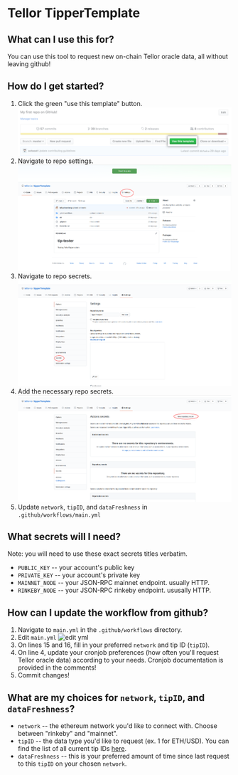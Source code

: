 # Tellor TipperTemplate

## What can I use this for?
You can use this tool to request new on-chain Tellor oracle data, all without leaving github!

## How do I get started?
1. Click the green "use this template" button. ![template demo](helper-images/use-this-template-button.png "Fork")
2. Navigate to repo settings. ![repo settings](helper-images/settings.png "Settings")
3. Navigate to repo secrets. ![repo secrets](helper-images/secrets.png "secrets")
4. Add the necessary repo secrets. ![add secret](helper-images/new-secret.png "add secret")
5. Update `network`, `tipID`, and `dataFreshness` in `.github/workflows/main.yml`

## What secrets will I need?
Note: you will need to use these exact secrets titles verbatim.
* `PUBLIC_KEY` -- your account's public key
* `PRIVATE_KEY` -- your account's private key
* `MAINNET_NODE` -- your JSON-RPC mainnet endpoint. usually HTTP.
* `RINKEBY_NODE` -- your JSON-RPC rinkeby endpoint. ususally HTTP.

## How can I update the workflow from github?
1. Navigate to `main.yml` in the `.github/workflows` directory.
2. Edit `main.yml` ![edit yml](helper-images/edit-yml.png "editing")
3. On lines 15 and 16, fill in your preferred `network` and tip ID (`tipID`).
4. On line 4, update your cronjob preferences (how often you'll request Tellor oracle data) according to your needs. Cronjob documentation is provided in the comments!
5. Commit changes!

## What are my choices for `network`, `tipID`, and `dataFreshness`?
* `network` -- the ethereum network you'd like to connect with. Choose between "rinkeby" and "mainnet".
* `tipID` -- the data type you'd like to request (ex. 1 for ETH/USD). You can find the list of all current tip IDs [here](https://www.tellorscan.com/prices).
* `dataFreshness` -- this is your preferred amount of time since last request to this `tipID` on your chosen `network`.